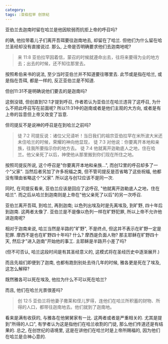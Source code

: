 ```yaml
---
category:
tags: :亚伯拉罕 创世纪
---
```


亚伯兰去迦南时留在哈兰是他因软弱而抗拒上帝的呼召吗?

的确, 他拉带着儿子们离开吾珥要往迦南地去, 却留在了哈兰. 但他们为什么留在哈兰圣经却没有直接说过. 那么, 上帝是否明确要求他们去迦南地呢?

> 来 11:8 亚伯拉罕因着信，蒙召的时候就遵命出去，往将来要得为业的地方去；出去的时候，还不知往那里去。

按照希伯来书的说法, 至少当时亚伯兰并不知道要往哪里去. 此节或是指在哈兰, 或是指在吾珥, 都是一样的, 反正亚伯兰是不知道.

但创11:31不是明确说他们要去的是迦南吗?

这倒没错, 但创直到12:1才提到呼召, 作者若认为亚伯兰在哈兰违背了这呼召, 为什么不把此呼召写在前面呢? 所以11:31中的迦南或者是他们主观的大方向, 或者是有上帝的旨意但上帝又改变了旨意.

但司提反不是说神的呼召是在到哈兰之前吗?

> 徒 7:2 司提反说：诸位父兄请听！当日我们的祖宗亚伯拉罕在米所波大米还未住哈兰的时候，荣耀的神向他显现， 徒 7:3
> 对他说：你要离开本地和亲族，往我所要指示你的地方去。 徒 7:4
> 他就离开迦勒底人之地，住在哈兰。他父亲死了以后，神使他从那里搬到你们现在所住之地。

按照司提反所说, 这个呼召是"你要离开本地和亲族...", 而创12里的呼召却多了一个"父家". 当然后者另加了许多祝福之类, 但不管司提反是否省略了这些祝福, 他都没有理由省略这个"父家". 所以这与创12应该不是同一次.

同时, 在司提反看来, 亚伯兰应该是回应了这呼召, "他就离开迦勒底人之地，住在哈兰". 而之后从哈兰到迦南则是上帝在"他父亲死了以后"的另一次呼召.

亚伯兰离开吾珥, 到哈兰, 再到迦南; 以色列出埃及时是先离埃及, 到旷野, 四十年后到迦南. 这两者太像了. 亚伯兰是不是像以色列一样在旷野犯罪, 所以上帝不允许他进迦南呢?

相对于迦南来说, 哈兰当然是半路的"旷野", 不是终点, 但这并不表示在旷野一定是犯罪. 摩西不是也在旷野四十年吗? 什么? 摩西是负面人物? 那主耶稣在旷野四十天, 然后才"进入迦南"开始他的事工. 主耶稣是半路开小差了吗?

(但不可否认, 哈兰这段时间是有其圣经意义的, 这模式将在圣经历史中逐渐展开.)

而且先祖们即便到了迦南, 也都有跑到别处去待几年的时候, 雅各更是死在了埃及, 这怎么解释?

既然雅各可以死在埃及, 他拉为什么不可以死在哈兰?

而且, 他们在哈兰光景很差吗?

> 创 12:5 亚伯兰将他妻子撒莱和侄儿罗得，连他们在哈兰所积蓄的财物、所得的人口，都带往迦南地去。他们就到了迦南地。

看来是满有收获的, 与雅各在他舅舅家有一比. 这两者或者是严重相关的. 尤其是提到"所得的人口", 有学者认为这是指他们在哈兰收割的门徒, 那么他们传道还是有结果的. 总之, 在创世纪的语境里, 这是在讲他们在哈兰时是上帝所赐福的, 因为他们在哈兰是合神心意的.
